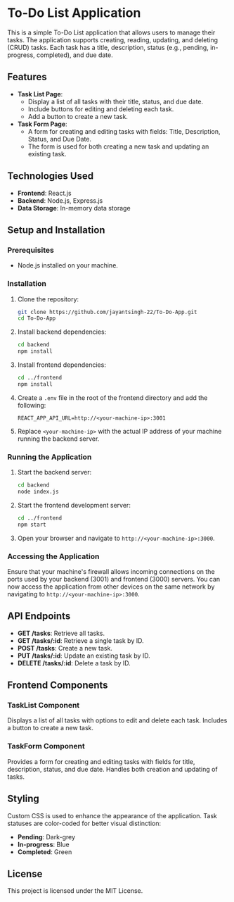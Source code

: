 # To-Do List Application

This is a simple To-Do List application that allows users to manage their tasks. The application supports creating, reading, updating, and deleting (CRUD) tasks. Each task has a title, description, status (e.g., pending, in-progress, completed), and due date.

## Features

- **Task List Page**:
  - Display a list of all tasks with their title, status, and due date.
  - Include buttons for editing and deleting each task.
  - Add a button to create a new task.
- **Task Form Page**:
  - A form for creating and editing tasks with fields: Title, Description, Status, and Due Date.
  - The form is used for both creating a new task and updating an existing task.

## Technologies Used

- **Frontend**: React.js
- **Backend**: Node.js, Express.js
- **Data Storage**: In-memory data storage

## Setup and Installation

### Prerequisites

- Node.js installed on your machine.

### Installation

1. Clone the repository:
    ```bash
    git clone https://github.com/jayantsingh-22/To-Do-App.git
    cd To-Do-App
    ```

2. Install backend dependencies:
    ```bash
    cd backend
    npm install
    ```

3. Install frontend dependencies:
    ```bash
    cd ../frontend
    npm install
    ```

4. Create a `.env` file in the root of the frontend directory and add the following:
    ```
    REACT_APP_API_URL=http://<your-machine-ip>:3001
    ```

5. Replace `<your-machine-ip>` with the actual IP address of your machine running the backend server.

### Running the Application

1. Start the backend server:
    ```bash
    cd backend
    node index.js
    ```

2. Start the frontend development server:
    ```bash
    cd ../frontend
    npm start
    ```

3. Open your browser and navigate to `http://<your-machine-ip>:3000`.

### Accessing the Application

Ensure that your machine's firewall allows incoming connections on the ports used by your backend (3001) and frontend (3000) servers. You can now access the application from other devices on the same network by navigating to `http://<your-machine-ip>:3000`.

## API Endpoints

- **GET /tasks**: Retrieve all tasks.
- **GET /tasks/:id**: Retrieve a single task by ID.
- **POST /tasks**: Create a new task.
- **PUT /tasks/:id**: Update an existing task by ID.
- **DELETE /tasks/:id**: Delete a task by ID.

## Frontend Components

### TaskList Component

Displays a list of all tasks with options to edit and delete each task. Includes a button to create a new task.

### TaskForm Component

Provides a form for creating and editing tasks with fields for title, description, status, and due date. Handles both creation and updating of tasks.

## Styling

Custom CSS is used to enhance the appearance of the application. Task statuses are color-coded for better visual distinction:
- **Pending**: Dark-grey
- **In-progress**: Blue
- **Completed**: Green

## License

This project is licensed under the MIT License.
